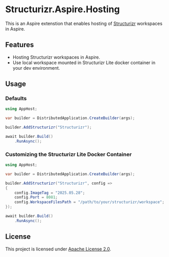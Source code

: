 # Structurizr.Aspire.Hosting

This is an Aspire extenstion that enables hosting of [Structurizr](https://structurizr.com/) workspaces in Aspire.

## Features

* Hosting Structurizr workspaces in Aspire.
* Use local workspace mounted in Structurizr Lite docker container in your dev environment.

## Usage

### Defaults

```csharp
using AppHost;

var builder = DistributedApplication.CreateBuilder(args);

builder.AddStructurizr("Structurizr");

await builder.Build()
    .RunAsync();
```

### Customizing the Structurizr Lite Docker Container

```csharp
using AppHost;

var builder = DistributedApplication.CreateBuilder(args);

builder.AddStructurizr("Structurizr", config =>
{
    config.ImageTag = "2025.05.28";
    config.Port = 8081;
    config.WorkspaceFilesPath = "/path/to/your/structurizr/workspace";
});

await builder.Build()
    .RunAsync();
```

## License

This project is licensed under [Apache License 2.0](http://www.apache.org/licenses/LICENSE-2.0).